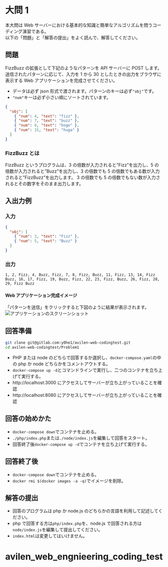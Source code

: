 # 大問 1

本大問は Web サーバーにおける基本的な知識と簡単なアルゴリズムを問うコーディング演習である。  
以下の「問題」と「解答の提出」をよく読んで、解答してください。

## 問題

FizzBuzz の拡張として下記のようなパターンを API サーバーに POST します。送信されたパターンに応じて、入力を 1 から 30 としたときの出力をブラウザに表示する Web アプリケーションを完成させてください。

- データは必ず json 形式で渡されます。パターンのキーは必ず`"obj"`です。
- `"num"`キーは必ず小さい順にソートされています。

```json
{
  "obj": [
    { "num": 4, "text": "fizz" },
    { "num": 7, "text": "buzz" },
    { "num": 8, "text": "hoge" },
    { "num": 15, "text": "huga" }
  ]
}
```

### FizzBuzz とは

FizzBuzz というプログラムは、3 の倍数が入力されると”Fizz”を出力し、5 の倍数が入力されると”Buzz”を出力し、3 の倍数でも 5 の倍数でもある数が入力されると”FizzBuzz”を出力します。
3 の倍数でも 5 の倍数でもない数が入力されるとその数字をそのまま出力します。

## 入出力例

### 入力

```json
{
  "obj": [
    { "num": 3, "text": "Fizz" },
    { "num": 5, "text": "Buzz" }
  ]
}
```

### 出力

```
1, 2, Fizz, 4, Buzz, Fizz, 7, 8, Fizz, Buzz, 11, Fizz, 13, 14, Fizz Buzz, 16, 17, Fizz, 19, Buzz, Fizz, 22, 23, Fizz, Buzz, 26, Fizz, 28, 29, Fizz Buzz
```

#### Web アプリケーション完成イメージ

「パターンを送信」をクリックすると下図のように結果が表示されます。
![アプリケーションのスクリーンショット](screenshot.png "スクリーンショット")

## 回答準備

```bash
git clone git@gitlab.com:y0he1/avilen-web-codingtest.git
cd avilen-web-codingtest/Problem1
```

- PHP または node のどちらで回答するか選択し、`docker-compose.yaml`の中の php か node どちらかをコメントアウトする。
- `docker-compose up -d`とコマンドラインで実行し、二つのコンテナを立ち上げて実行する。
- http://localhost:3000 にアクセスしてサーバーが立ち上がっていることを確認
- http://localhost:8080 にアクセスしてサーバーが立ち上がっていることを確認

## 回答の始めかた

- `docker-compose down`でコンテナを止める。
- `./php/index.php`または`./node/index.js`を編集して回答をスタート。
- 回答終了後`docker-compose up -d`でコンテナを立ち上げて実行する。

## 回答終了後

- `docker-compose down`でコンテナを止める。
- `docker rmi $(docker images -a -q)`でイメージを削除。

## 解答の提出

- 回答のプログラムは php か node.js のどちらかの言語を利用して記述してください。
- php で回答する方は`php/index.php`を、node.js で回答される方は`node/index.js`を編集して提出してください。
- `index.html`は変更してはいけません。
# avilen_web_engnieering_coding_test
